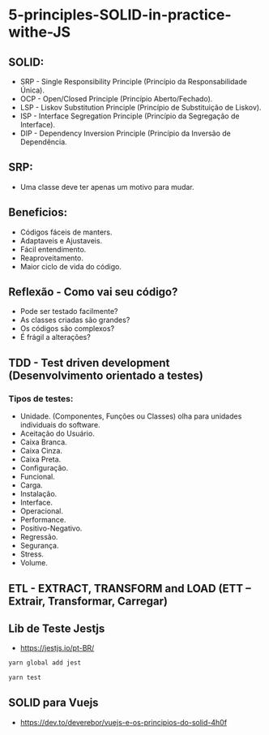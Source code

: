 # 5-principles-SOLID-in-practice-withe-JS

## SOLID:
- SRP - Single Responsibility Principle (Princípio da Responsabilidade Única).
- OCP - Open/Closed Principle (Princípio Aberto/Fechado).
- LSP - Liskov Substitution Principle (Princípio de Substituição de Liskov).
- ISP - Interface Segregation Principle (Princípio da Segregação de Interface).
- DIP - Dependency Inversion Principle (Princípio da Inversão de Dependência.

## SRP:
- Uma classe deve ter apenas um motivo para mudar.

## Beneficios:
- Códigos fáceis de manters.
- Adaptaveis e Ajustaveis.
- Fácil entendimento.
- Reaproveitamento.
- Maior ciclo de vida do código.

## Reflexão - Como vai seu código?
- Pode ser testado facilmente?
- As classes criadas são grandes?
- Os códigos são complexos?
- É frágil a alterações?

## TDD - Test driven development (Desenvolvimento orientado a testes)
### Tipos de testes:
- Unidade. (Componentes, Funções ou Classes) olha para unidades individuais do software.
- Aceitação do Usuário.
- Caixa Branca.
- Caixa Cinza.
- Caixa Preta.
- Configuração.
- Funcional.
- Carga.
- Instalação.
- Interface.
- Operacional.
- Performance.
- Positivo-Negativo.
- Regressão.
- Segurança.
- Stress.
- Volume.

## ETL - EXTRACT, TRANSFORM and LOAD (ETT  – Extrair, Transformar, Carregar)


## Lib de Teste Jestjs
- https://jestjs.io/pt-BR/

``` bash
yarn global add jest
```

``` bash
yarn test
```

## SOLID para Vuejs
- https://dev.to/deverebor/vuejs-e-os-principios-do-solid-4h0f

